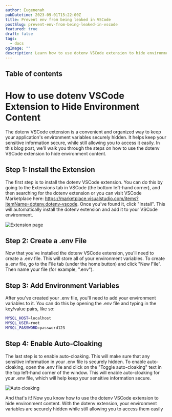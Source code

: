 ```yaml
---
author: Eugenenah
pubDatetime: 2023-09-01T15:22:00Z
title: Prevent env from being leaked in VSCode
postSlug: prevent-env-from-being-leaked-in-vscode
featured: true
draft: false
tags:
  - docs
ogImage: ""
description: Learn how to use dotenv VSCode extension to hide environment content.
---
```


## Table of contents

# How to use dotenv VSCode Extension to Hide Environment Content

The dotenv VSCode extension is a convenient and organized way to keep your application's environment variables securely hidden. It helps keep your sensitive information secure, while still allowing you to access it easily. In this blog post, we'll walk you through the steps on how to use the dotenv VSCode extension to hide environment content.

## Step 1: Install the Extension

The first step is to install the dotenv VSCode extension. You can do this by going to the Extensions tab in VSCode (the bottom left-hand corner), and then searching for the dotenv extension or you can visit VSCode Marketplace here: https://marketplace.visualstudio.com/items?itemName=dotenv.dotenv-vscode. Once you've found it, click "Install". This will automatically install the dotenv extension and add it to your VSCode environment.

![Extension page](/images/extension.png)

## Step 2: Create a .env File

Now that you've installed the dotenv VSCode extension, you'll need to create a .env file. This will store all of your environment variables. To create a .env file, go to the File tab (under the home button) and click "New File". Then name your file (for example, ".env").

## Step 3: Add Environment Variables

After you've created your .env file, you'll need to add your environment variables to it. You can do this by opening the .env file and typing in the key/value pairs, like so:

```bash
MYSQL_HOST=localhost
MYSQL_USER=root
MYSQL_PASSWORD=password123
```

## Step 4: Enable Auto-Cloaking

The last step is to enable auto-cloaking. This will make sure that any sensitive information in your .env file is securely hidden. To enable auto-cloaking, open the .env file and click on the "Toggle auto-cloaking" text in the top left-hand corner of the window. This will enable auto-cloaking for your .env file, which will help keep your sensitive information secure.

![Auto cloaking](/images/auto-cloaking.png)

And that's it! Now you know how to use the dotenv VSCode extension to hide environment content. With the dotenv extension, your environment variables are securely hidden while still allowing you to access them easily
